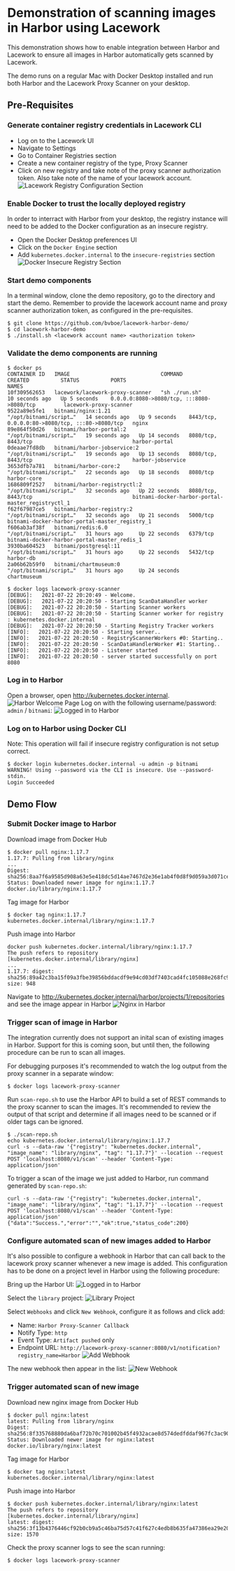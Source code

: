 # Demonstration of scanning images in Harbor using Lacework
This demonstration shows how to enable integration between Harbor and Lacework to ensure all images in Harbor automatically gets scanned by Lacework.

The demo runs on a regular Mac with Docker Desktop installed and run both Harbor and the Lacework Proxy Scanner on your desktop.

## Pre-Requisites
### Generate container registry credentials in Lacework CLI
* Log on to the Lacework UI
* Navigate to Settings
* Go to Container Registries section
* Create a new container registry of the type, Proxy Scanner
* Click on new registry and take note of the proxy scanner authorization token. Also take note of the name of your lacework account.
![Lacework Registry Configuration Section](/images/lacework-registry-screenshot.png)
### Enable Docker to trust the locally deployed registry
In order to interract with Harbor from your desktop, the registry instance will need to be added to the Docker configuration as an insecure registry.
* Open the Docker Desktop preferences UI
* Click on the `Docker Engine` section
* Add `kubernetes.docker.internal` to the `insecure-registries` section
![Docker Insecure Registry Section](/images/insecure-registry.png)

### Start demo components
In a terminal window, clone the demo repository, go to the directory and start the demo. Remember to provide the lacework account name and proxy scanner authorization token, as configured in the pre-requisites.
```
$ git clone https://github.com/bvboe/lacework-harbor-demo/
$ cd lacework-harbor-demo
$ ./install.sh <lacework account name> <authorization token>
```

### Validate the demo components are running
```
$ docker ps
CONTAINER ID   IMAGE                             COMMAND                  CREATED          STATUS          PORTS                                             NAMES
10f309562653   lacework/lacework-proxy-scanner   "sh ./run.sh"            10 seconds ago   Up 5 seconds    0.0.0.0:8080->8080/tcp, :::8080->8080/tcp         lacework-proxy-scanner
9522a89e5fe1   bitnami/nginx:1.21                "/opt/bitnami/script…"   14 seconds ago   Up 9 seconds    8443/tcp, 0.0.0.0:80->8080/tcp, :::80->8080/tcp   nginx
89e864f50d26   bitnami/harbor-portal:2           "/opt/bitnami/script…"   19 seconds ago   Up 14 seconds   8080/tcp, 8443/tcp                                harbor-portal
0deaae7fd8db   bitnami/harbor-jobservice:2       "/opt/bitnami/script…"   19 seconds ago   Up 13 seconds   8080/tcp, 8443/tcp                                harbor-jobservice
3653dfb7a781   bitnami/harbor-core:2             "/opt/bitnami/script…"   22 seconds ago   Up 18 seconds   8080/tcp                                          harbor-core
1686809f2527   bitnami/harbor-registryctl:2      "/opt/bitnami/script…"   32 seconds ago   Up 22 seconds   8080/tcp, 8443/tcp                                bitnami-docker-harbor-portal-master_registryctl_1
f62f67987ce5   bitnami/harbor-registry:2         "/opt/bitnami/script…"   32 seconds ago   Up 21 seconds   5000/tcp                                          bitnami-docker-harbor-portal-master_registry_1
f606ab3af38f   bitnami/redis:6.0                 "/opt/bitnami/script…"   31 hours ago     Up 22 seconds   6379/tcp                                          bitnami-docker-harbor-portal-master_redis_1
3930ba604523   bitnami/postgresql:11             "/opt/bitnami/script…"   31 hours ago     Up 22 seconds   5432/tcp                                          harbor-db
2a06b62b59f0   bitnami/chartmuseum:0             "/opt/bitnami/script…"   31 hours ago     Up 24 seconds                                                     chartmuseum
```

```
$ docker logs lacework-proxy-scanner
[DEBUG]:   2021-07-22 20:20:49 - Welcome.
[DEBUG]:   2021-07-22 20:20:50 - Starting ScanDataHandler worker
[DEBUG]:   2021-07-22 20:20:50 - Starting Scanner workers
[DEBUG]:   2021-07-22 20:20:50 - Starting Scanner worker for registry : kubernetes.docker.internal
[DEBUG]:   2021-07-22 20:20:50 - Starting Registry Tracker workers
[INFO]:   2021-07-22 20:20:50 - Starting server..
[INFO]:   2021-07-22 20:20:50 - RegistryScannerWorkers #0: Starting..
[INFO]:   2021-07-22 20:20:50 - ScanDataHandlerWorker #1: Starting..
[INFO]:   2021-07-22 20:20:50 - Listener started
[INFO]:   2021-07-22 20:20:50 - server started successfully on port 8080
```
### Log in to Harbor
Open a browser, open http://kubernetes.docker.internal.
![Harbor Welcome Page](/images/harbor-log-in.png)
Log on with the following username/password: `admin` / `bitnami`:
![Logged in to Harbor](/images/harbor-logged-in.png)

### Log on to Harbor using Docker CLI
Note: This operation will fail if insecure registry configuration is not setup correct.
```
$ docker login kubernetes.docker.internal -u admin -p bitnami
WARNING! Using --password via the CLI is insecure. Use --password-stdin.
Login Succeeded
```
## Demo Flow
### Submit Docker image to Harbor
Download image from Docker Hub
```
$ docker pull nginx:1.17.7
1.17.7: Pulling from library/nginx
...
Digest: sha256:8aa7f6a9585d908a63e5e418dc5d14ae7467d2e36e1ab4f0d8f9d059a3d071ce
Status: Downloaded newer image for nginx:1.17.7
docker.io/library/nginx:1.17.7
```
Tag image for Harbor
```
$ docker tag nginx:1.17.7 kubernetes.docker.internal/library/nginx:1.17.7
```
Push image into Harbor
```
docker push kubernetes.docker.internal/library/nginx:1.17.7
The push refers to repository [kubernetes.docker.internal/library/nginx]
...
1.17.7: digest: sha256:89a42c3ba15f09a3fbe39856bddacdf9e94cd03df7403cad4fc105088e268fc9 size: 948
```
Navigate to http://kubernetes.docker.internal/harbor/projects/1/repositories and see the image appear in Harbor
![Nginx in Harbor](/images/nginx-in-repo.png)
### Trigger scan of image in Harbor
The integration currently does not support an inital scan of existing images in Harbor. Support for this is coming soon, but until then, the following procedure can be run to scan all images.

For debugging purposes it's recommended to watch the log output from the proxy scanner in a separate window:
```
$ docker logs lacework-proxy-scanner
```

Run `scan-repo.sh` to use the Harbor API to build a set of REST commands to the proxy scanner to scan the images. It's recommended to review the output of that script and determine if all images need to be scanned or if older tags can be ignored.
```
$ ./scan-repo.sh
echo kubernetes.docker.internal/library/nginx:1.17.7
curl -s --data-raw '{"registry": "kubernetes.docker.internal", "image_name": "library/nginx", "tag": "1.17.7"}' --location --request POST 'localhost:8080/v1/scan' --header 'Content-Type: application/json'
```

To trigger a scan of the image we just added to Harbor, run command generated by `scan-repo.sh`:
```
curl -s --data-raw '{"registry": "kubernetes.docker.internal", "image_name": "library/nginx", "tag": "1.17.7"}' --location --request POST 'localhost:8080/v1/scan' --header 'Content-Type: application/json'
{"data":"Success.","error":"","ok":true,"status_code":200}
```
### Configure automated scan of new images added to Harbor
It's also possible to configure a webhook in Harbor that can call back to the lacework proxy scanner whenever a new image is added. This configuration has to be done on a project level in Harbor using the following procedure:

Bring up the Harbor UI:
![Logged in to Harbor](/images/harbor-logged-in.png)

Select the `library` project:
![Library Project](/images/nginx-in-repo.png)

Select `Webhooks` and click `New Webhook`, configure it as follows and click add:
* Name: `Harbor Proxy-Scanner Callback`
* Notify Type: `http`
* Event Type: `Artifact pushed` only
* Endpoint URL: `http://lacework-proxy-scanner:8080/v1/notification?registry_name=Harbor`
![Add Webhook](/images/add-webhook.png)

The new webhook then appear in the list:
![New Webhook](/images/new-webhook-created.png)

### Trigger automated scan of new image
Download new nginx image from Docker Hub
```
$ docker pull nginx:latest
latest: Pulling from library/nginx
Digest: sha256:8f335768880da6baf72b70c701002b45f4932acae8d574dedfddaf967fc3ac90
Status: Downloaded newer image for nginx:latest
docker.io/library/nginx:latest
```
Tag image for Harbor
```
$ docker tag nginx:latest kubernetes.docker.internal/library/nginx:latest
```
Push image into Harbor
```
$ docker push kubernetes.docker.internal/library/nginx:latest
The push refers to repository [kubernetes.docker.internal/library/nginx]
latest: digest: sha256:3f13b4376446cf92b0cb9a5c46ba75d57c41f627c4edb8b635fa47386ea29e20 size: 1570
```
Check the proxy scanner logs to see the scan running:
```
$ docker logs lacework-proxy-scanner
```
